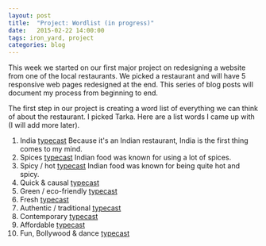 ```yaml
---
layout: post
title:  "Project: Wordlist (in progress)"
date:   2015-02-22 14:00:00
tags: iron_yard, project
categories: blog
---
```

This week we started on our first major project on redesigning a website from one of the local restaurants. We picked a restaurant and will have 5 responsive web pages redesigned at the end. This series of blog posts will document my process from beginning to end. 

The first step in our project is creating a word list of everything we can think of about the restaurant. I picked Tarka. Here are a list words I came up with (I will add more later). 

1. India  [typecast](http://typecast.com/cq8YdKcjRz/share/c524b4a9ab71f5e538d64e1df3797c12ec4588fect3t7vR)  Because it's an Indian restaurant, India is the first thing comes to my mind. 
2. Spices  [typecast](http://typecast.com/cq8YdKcjRz/share/1737c665c8e5f914688361fb4ee0901b40e4cf12T2LMhC)  Indian food was known for using a lot of spices.
3. Spicy / hot  [typecast](http://typecast.com/cq8YdKcjRz/share/7fcec099a67679c867025d850c9ac6a8d96a99962t)  Indian food was known for being quite hot and spicy.
4. Quick & causal  [typecast](http://typecast.com/cq8YdKcjRz/share/000a359db85b91b5127c89a919a9e10a57fe64302Ng3wP)  
5. Green / eco-friendly  [typecast](http://typecast.com/cq8YdKcjRz/share/ccf2168dd1e6e311b02e7f5e5d25eb35000b230ebwZHk)  
6. Fresh  [typecast](http://typecast.com/cq8YdKcjRz/share/d8e0749ec9052ad18f13506640f5a74fbfc6945c3VRXHmvvf8)  
7. Authentic / traditional  [typecast](http://typecast.com/cq8YdKcjRz/share/4ced0bc2ac3719077510ef323456402cb28c7aa2-cTdcJ4mt)  
8. Contemporary  [typecast](http://typecast.com/cq8YdKcjRz/share/7680500752c4a9c14932d069400dd0ca51faccffTHcQdPWg)  
9. Affordable  [typecast](http://typecast.com/cq8YdKcjRz/share/20f95b9ed333c0990572503219743b4ecfaa2499W)  
10. Fun, Bollywood & dance  [typecast](http://typecast.com/cq8YdKcjRz/share/f660567e29dda4ab66ea5dcddbffa16827c9415aqYy)  
